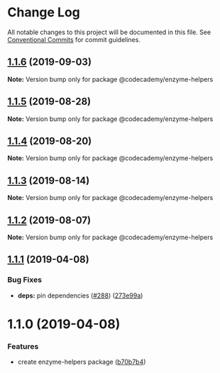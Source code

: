 # Change Log

All notable changes to this project will be documented in this file.
See [Conventional Commits](https://conventionalcommits.org) for commit guidelines.

## [1.1.6](https://github.com/codecademy-engineering/client-modules/compare/@codecademy/enzyme-helpers@1.1.3...@codecademy/enzyme-helpers@1.1.6) (2019-09-03)

**Note:** Version bump only for package @codecademy/enzyme-helpers





## [1.1.5](https://github.com/codecademy-engineering/client-modules/compare/@codecademy/enzyme-helpers@1.1.3...@codecademy/enzyme-helpers@1.1.5) (2019-08-28)

**Note:** Version bump only for package @codecademy/enzyme-helpers





## [1.1.4](https://github.com/codecademy-engineering/client-modules/compare/@codecademy/enzyme-helpers@1.1.3...@codecademy/enzyme-helpers@1.1.4) (2019-08-20)

**Note:** Version bump only for package @codecademy/enzyme-helpers





## [1.1.3](https://github.com/codecademy-engineering/client-modules/compare/@codecademy/enzyme-helpers@1.1.2...@codecademy/enzyme-helpers@1.1.3) (2019-08-14)

**Note:** Version bump only for package @codecademy/enzyme-helpers





## [1.1.2](https://github.com/codecademy-engineering/client-modules/compare/@codecademy/enzyme-helpers@1.1.1...@codecademy/enzyme-helpers@1.1.2) (2019-08-07)

**Note:** Version bump only for package @codecademy/enzyme-helpers





## [1.1.1](https://github.com/codecademy-engineering/client-modules/compare/@codecademy/enzyme-helpers@1.1.0...@codecademy/enzyme-helpers@1.1.1) (2019-04-08)


### Bug Fixes

* **deps:** pin dependencies ([#288](https://github.com/codecademy-engineering/client-modules/issues/288)) ([273e99a](https://github.com/codecademy-engineering/client-modules/commit/273e99a))





# 1.1.0 (2019-04-08)


### Features

* create enzyme-helpers package ([b70b7b4](https://github.com/codecademy-engineering/client-modules/commit/b70b7b4))
